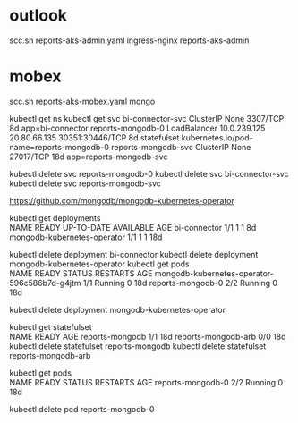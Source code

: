 # outlook
scc.sh reports-aks-admin.yaml ingress-nginx reports-aks-admin
# mobex
scc.sh reports-aks-mobex.yaml mongo

kubectl get ns
kubectl get svc
bi-connector-svc      ClusterIP      None           <none>         3307/TCP          8d    app=bi-connector
reports-mongodb-0     LoadBalancer   10.0.239.125   20.80.66.135   30351:30446/TCP   8d    statefulset.kubernetes.io/pod-name=reports-mongodb-0
reports-mongodb-svc   ClusterIP      None           <none>         27017/TCP         18d   app=reports-mongodb-svc

kubectl delete svc reports-mongodb-0
kubectl delete svc bi-connector-svc 
kubectl delete svc reports-mongodb-svc

https://github.com/mongodb/mongodb-kubernetes-operator


kubectl get deployments               
NAME                          READY   UP-TO-DATE   AVAILABLE   AGE
bi-connector                  1/1     1            1           8d
mongodb-kubernetes-operator   1/1     1            1           18d

kubectl delete deployment bi-connector
kubectl delete deployment mongodb-kubernetes-operator
kubectl get pods                      
NAME                                           READY   STATUS    RESTARTS   AGE
mongodb-kubernetes-operator-596c586b7d-g4jtm   1/1     Running   0          18d
reports-mongodb-0                              2/2     Running   0          18d


kubectl delete deployment mongodb-kubernetes-operator

kubectl get statefulset         
NAME                  READY   AGE
reports-mongodb       1/1     18d
reports-mongodb-arb   0/0     18d
kubectl delete statefulset reports-mongodb
kubectl delete statefulset reports-mongodb-arb

kubectl get pods                                     
NAME                                           READY   STATUS        RESTARTS   AGE
reports-mongodb-0                              2/2     Running       0          18d


kubectl delete pod reports-mongodb-0 
